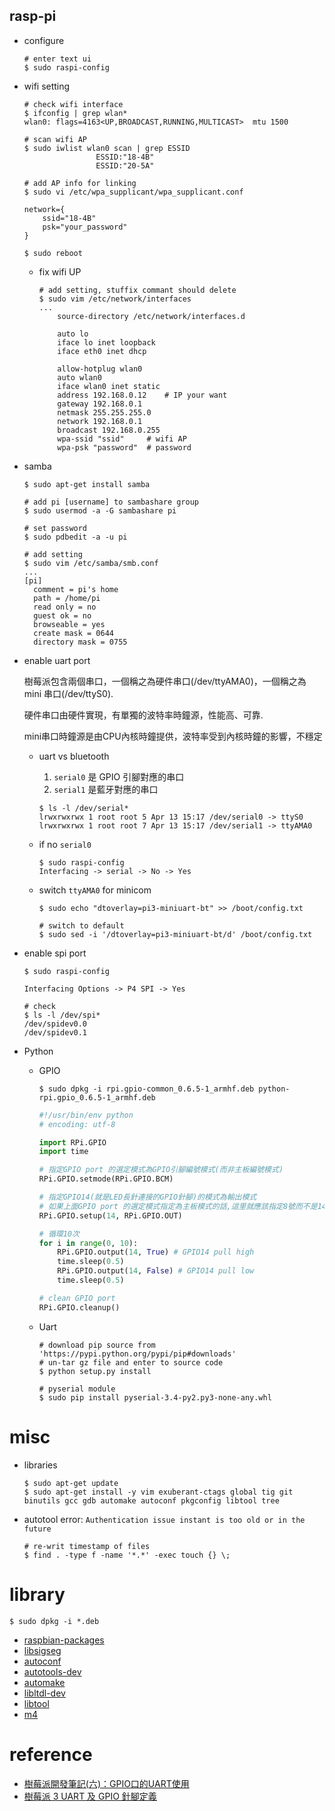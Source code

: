 rasp-pi
---

+ configure

    ```shell
    # enter text ui
    $ sudo raspi-config
    ```

+ wifi setting

    ```shell
    # check wifi interface
    $ ifconfig | grep wlan*
    wlan0: flags=4163<UP,BROADCAST,RUNNING,MULTICAST>  mtu 1500

    # scan wifi AP
    $ sudo iwlist wlan0 scan | grep ESSID
                    ESSID:"18-4B"
                    ESSID:"20-5A"

    # add AP info for linking
    $ sudo vi /etc/wpa_supplicant/wpa_supplicant.conf

    network={
        ssid="18-4B"
        psk="your_password"
    }

    $ sudo reboot
    ```

    - fix wifi UP

        ```shell
        # add setting, stuffix commant should delete
        $ sudo vim /etc/network/interfaces
        ...
            source-directory /etc/network/interfaces.d

            auto lo
            iface lo inet loopback
            iface eth0 inet dhcp

            allow-hotplug wlan0
            auto wlan0
            iface wlan0 inet static
            address 192.168.0.12    # IP your want
            gateway 192.168.0.1
            netmask 255.255.255.0
            network 192.168.0.1
            broadcast 192.168.0.255
            wpa-ssid "ssid"     # wifi AP
            wpa-psk "password"  # password
        ```


+ samba

    ```shell
    $ sudo apt-get install samba

    # add pi [username] to sambashare group
    $ sudo usermod -a -G sambashare pi

    # set password
    $ sudo pdbedit -a -u pi

    # add setting
    $ sudo vim /etc/samba/smb.conf
    ...
    [pi]
      comment = pi's home
      path = /home/pi
      read only = no
      guest ok = no
      browseable = yes
      create mask = 0644
      directory mask = 0755
    ```

+ enable uart port

    樹莓派包含兩個串口，一個稱之為硬件串口(/dev/ttyAMA0)，一個稱之為 mini 串口(/dev/ttyS0).

    硬件串口由硬件實現，有單獨的波特率時鐘源，性能高、可靠.

    mini串口時鐘源是由CPU內核時鐘提供，波特率受到內核時鐘的影響，不穩定

    - uart vs bluetooth
        1. `serial0` 是 GPIO 引腳對應的串口
        1. `serial1` 是藍牙對應的串口

        ```shell
        $ ls -l /dev/serial*
        lrwxrwxrwx 1 root root 5 Apr 13 15:17 /dev/serial0 -> ttyS0
        lrwxrwxrwx 1 root root 7 Apr 13 15:17 /dev/serial1 -> ttyAMA0
        ```

    - if no `serial0`

        ```shell
        $ sudo raspi-config
        Interfacing -> serial -> No -> Yes
        ```

    - switch `ttyAMA0` for minicom

        ```shell
        $ sudo echo "dtoverlay=pi3-miniuart-bt" >> /boot/config.txt
        ```

        ```shell
        # switch to default
        $ sudo sed -i '/dtoverlay=pi3-miniuart-bt/d' /boot/config.txt
        ```

+ enable spi port

    ```shell
    $ sudo raspi-config

    Interfacing Options -> P4 SPI -> Yes

    # check
    $ ls -l /dev/spi*
    /dev/spidev0.0
    /dev/spidev0.1
    ```

+ Python

    - GPIO

        ```shell
        $ sudo dpkg -i rpi.gpio-common_0.6.5-1_armhf.deb python-rpi.gpio_0.6.5-1_armhf.deb
        ```

        ```python
        #!/usr/bin/env python
        # encoding: utf-8

        import RPi.GPIO
        import time

        # 指定GPIO port 的選定模式為GPIO引腳編號模式(而非主板編號模式)
        RPi.GPIO.setmode(RPi.GPIO.BCM)

        # 指定GPIO14(就是LED長針連接的GPIO針腳)的模式為輸出模式
        # 如果上面GPIO port 的選定模式指定為主板模式的話,這里就應該指定8號而不是14號.
        RPi.GPIO.setup(14, RPi.GPIO.OUT)

        # 循環10次
        for i in range(0, 10):
            RPi.GPIO.output(14, True) # GPIO14 pull high
            time.sleep(0.5)
            RPi.GPIO.output(14, False) # GPIO14 pull low
            time.sleep(0.5)

        # clean GPIO port
        RPi.GPIO.cleanup()
        ```

    - Uart

        ```shell
        # download pip source from 'https://pypi.python.org/pypi/pip#downloads'
        # un-tar gz file and enter to source code
        $ python setup.py install

        # pyserial module
        $ sudo pip install pyserial-3.4-py2.py3-none-any.whl
        ```

# misc

+ libraries

    ```shell
    $ sudo apt-get update
    $ sudo apt-get install -y vim exuberant-ctags global tig git binutils gcc gdb automake autoconf pkgconfig libtool tree
    ```

+ autotool error: `Authentication issue instant is too old or in the future`

    ```shell
    # re-writ timestamp of files
    $ find . -type f -name '*.*' -exec touch {} \;
    ```

# library

```shell
$ sudo dpkg -i *.deb
```
+ [raspbian-packages](http://raspbian.raspberrypi.org/raspbian/pool/main/)
+ [libsigseg](http://raspbian.raspberrypi.org/raspbian/pool/main/libs/libsigsegv/libsigsegv2_2.10-5_armhf.deb)
+ [autoconf](http://raspbian.raspberrypi.org/raspbian/pool/main/a/autoconf/autoconf_2.69-10_all.deb)
+ [autotools-dev](http://raspbian.raspberrypi.org/raspbian/pool/main/a/autotools-dev/autotools-dev_20161112.1_all.deb)
+ [automake](http://raspbian.raspberrypi.org/raspbian/pool/main/a/automake-1.15/automake_1.15-6_all.deb)
+ [libltdl-dev](http://raspbian.raspberrypi.org/raspbian/pool/main/libt/libtool/libltdl-dev_2.4.6-2_armhf.deb)
+ [libtool](http://raspbian.raspberrypi.org/raspbian/pool/main/libt/libtool/libtool_2.4.6-2_all.deb)
+ [m4](http://raspbian.raspberrypi.org/raspbian/pool/main/m/m4/m4_1.4.18-1_armhf.deb)


# reference

+ [樹莓派開發筆記(六)：GPIO口的UART使用](https://blog.csdn.net/qq21497936/article/details/79758975)
+ [樹莓派 3 UART 及 GPIO 針腳定義](https://github.com/Yradex/RaspberryPi3_OS/wiki/%E6%A0%91%E8%8E%93%E6%B4%BE-3-UART-%E5%8F%8A-GPIO-%E9%92%88%E8%84%9A%E5%AE%9A%E4%B9%89)

